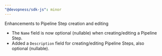 ```yaml
---
"@devopness/sdk-js": minor
---
```


Enhancements to Pipeline Step creation and editing

- The `Name` field is now optional (nullable) when creating/editing a Pipeline Step.
- Added a `Description` field for creating/editing Pipeline Steps, also optional (nullable).